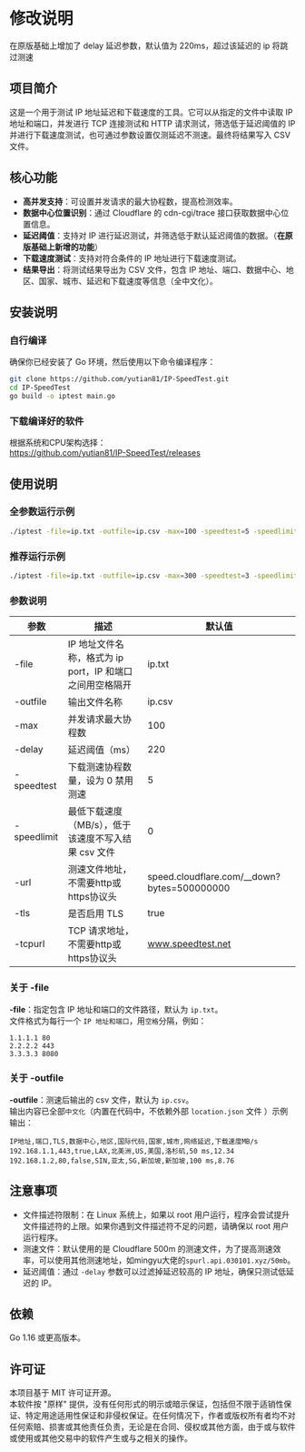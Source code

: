 # 修改说明
在原版基础上增加了 delay 延迟参数，默认值为 220ms，超过该延迟的 ip 将跳过测速   

## 项目简介
这是一个用于测试 IP 地址延迟和下载速度的工具。它可以从指定的文件中读取 IP 地址和端口，并发进行 TCP 连接测试和 HTTP 请求测试，筛选低于延迟阈值的 IP 并进行下载速度测试，也可通过参数设置仅测延迟不测速。最终将结果写入 CSV 文件。

## 核心功能
- **高并发支持**：可设置并发请求的最大协程数，提高检测效率。
- **数据中心位置识别**：通过 Cloudflare 的 cdn-cgi/trace 接口获取数据中心位置信息。
- **延迟阈值**：支持对 IP 进行延迟测试，并筛选低于默认延迟阈值的数据。（**在原版基础上新增的功能**）
- **下载速度测试**：支持对符合条件的 IP 地址进行下载速度测试。
- **结果导出**：将测试结果导出为 CSV 文件，包含 IP 地址、端口、数据中心、地区、国家、城市、延迟和下载速度等信息（全中文化）。

## 安装说明
### 自行编译
确保你已经安装了 Go 环境，然后使用以下命令编译程序：

```bash
git clone https://github.com/yutian81/IP-SpeedTest.git
cd IP-SpeedTest
go build -o iptest main.go
```

### 下载编译好的软件
根据系统和CPU架构选择：  
https://github.com/yutian81/IP-SpeedTest/releases

## 使用说明
### 全参数运行示例
```bash
./iptest -file=ip.txt -outfile=ip.csv -max=100 -speedtest=5 -speedlimit=10 -delay=220 -url=speed.cloudflare.com/__down?bytes=500000000 -tls=true -tcpurl=www.speedtest.net
```

### 推荐运行示例
```bash
./iptest -file=ip.txt -outfile=ip.csv -max=300 -speedtest=3 -speedlimit=5 -delay=200 -url=spurl.api.030101.xyz/50mb
```

### 参数说明
| 参数 | 描述 |	默认值 |
| ---- | ---- |	----- |
-file	| IP 地址文件名称，格式为 ip port，IP 和端口之间用空格隔开	| ip.txt |
-outfile | 输出文件名称 | ip.csv | 
-max | 并发请求最大协程数 | 100 | 
-delay | 延迟阈值（ms） | 220 | 
-speedtest | 下载测速协程数量，设为 0 禁用测速 | 5 | 
-speedlimit | 最低下载速度（MB/s），低于该速度不写入结果 csv 文件 | 0 | 
-url | 测速文件地址，不需要http或https协议头 | speed.cloudflare.com/__down?bytes=500000000 | 
-tls | 是否启用 TLS | true | 
-tcpurl | TCP 请求地址，不需要http或https协议头 | www.speedtest.net | 

### 关于 -file
**-file**：指定包含 IP 地址和端口的文件路径，默认为 `ip.txt`。  
文件格式为每行一个 `IP 地址和端口`，用`空格`分隔，例如：
```
1.1.1.1 80
2.2.2.2 443
3.3.3.3 8080
```

### 关于 -outfile
**-outfile**：测速后输出的 csv 文件，默认为 `ip.csv`。  
输出内容已全部`中文化`（内置在代码中，不依赖外部 `location.json` 文件 ）示例输出：
```csv
IP地址,端口,TLS,数据中心,地区,国际代码,国家,城市,网络延迟,下载速度MB/s
192.168.1.1,443,true,LAX,北美洲,US,美国,洛杉矶,50 ms,12.34
192.168.1.2,80,false,SIN,亚太,SG,新加坡,新加坡,100 ms,8.76
```

## 注意事项
- 文件描述符限制：在 Linux 系统上，如果以 root 用户运行，程序会尝试提升文件描述符的上限。如果你遇到文件描述符不足的问题，请确保以 root 用户运行程序。
- 测速文件：默认使用的是 Cloudflare 500m 的测速文件，为了提高测速效率，可以使用其他测速地址，如mingyu大佬的`spurl.api.030101.xyz/50mb`。
- 延迟阈值：通过 `-delay` 参数可以过滤掉延迟较高的 IP 地址，确保只测试低延迟的 IP。

## 依赖
Go 1.16 或更高版本。

## 许可证
本项目基于 MIT 许可证开源。  
本软件按 "原样" 提供，没有任何形式的明示或暗示保证，包括但不限于适销性保证、特定用途适用性保证和非侵权保证。在任何情况下，作者或版权所有者均不对任何索赔、损害或其他责任负责，无论是在合同、侵权或其他方面，由于或与软件或使用或其他交易中的软件产生或与之相关的操作。
